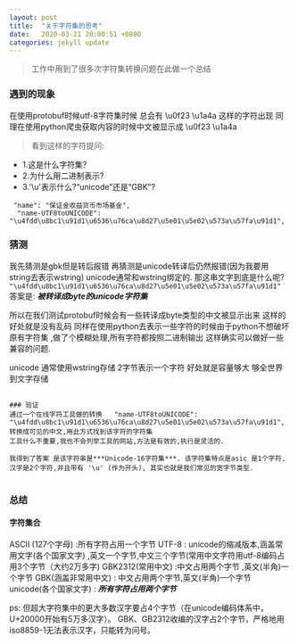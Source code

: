 ```yaml
---
layout: post
title:  "关于字符集的思考"
date:   2020-03-21 20:00:51 +0800
categories: jekyll update
---
```



> 工作中用到了很多次字符集转换问题在此做一个总结

###  遇到的现象
在使用protobuf时候utf-8字符集时候  总会有 \u0f23 \u1a4a 这样的字符出现
同理在使用python爬虫获取内容的时候中文被显示成 \u0f23 \u1a4a

> 看到这样的字符提问:
- 1.这是什么字符集?
- 2.为什么用二进制表示?
- 3.'\u'表示什么?“unicode”还是“GBK”?

```
 "name": "保证金收益货币市场基金",
  "name-UTF8toUNICODE": "\u4fdd\u8bc1\u91d1\u6536\u76ca\u8d27\u5e01\u5e02\u573a\u57fa\u91d1",
```
### 猜测
我先猜测是gbk但是转后报错
再猜测是unicode转译后仍然报错(因为我要用 string去表示wstring) unicode通常和wstring绑定的.
那这串文字到底是什么呢?
`"\u4fdd\u8bc1\u91d1\u6536\u76ca\u8d27\u5e01\u5e02\u573a\u57fa\u91d1"`
答案是: ***被转译成byte的unicode字符集***

所以在我们测试protobuf时候会有一些转译成byte类型的中文被显示出来 这样的好处就是没有乱码
同样在使用python去表示一些字符的时候由于python不想破坏原有字符集 ,做了个模糊处理,所有字符都按照二进制输出
这样确实可以做好一些兼容的问题.


unicode 通常使用wstring存储   2字节表示一个字符  好处就是容量够大 够全世界到文字存储
 
```

### 验证
通过一个在线字符工具做的转换   "name-UTF8toUNICODE": "\u4fdd\u8bc1\u91d1\u6536\u76ca\u8d27\u5e01\u5e02\u573a\u57fa\u91d1", 转换成可见的中文,用此方式找到该字符的字符集
工具什么不重要,我也不会列举工具的网站,方法是有效的,执行是灵活的.

我得到了答案 是该字符串是***Unicode-16字符集***. 该字符集特点是asic 是1个字符,汉字是2个字符,并且带有 '\u' (作为开头), 其实也就是我们常见的宽字节类型.


```
### 总结

#### 字符集合
ASCII (127个字母)    :所有字符占用一个字节
UTF-8 : unicode的缩减版本,涵盖常用文字(各个国家文字) ,英文一个字节,中文三个字节(常用中文字符用utf-8编码占用3个字节（大约2万多字)
GBK2312(常用中文)   :中文占用两个字节  ,英文(半角)一个字节
GBK(涵盖非常用中文)  : 中文占用两个字节,英文(半角)一个字节 
unicode(<utf-16>各个国家文字) : ***所有字符占用两个字节***

ps:
但超大字符集中的更大多数汉字要占4个字节（在unicode编码体系中，U+20000开始有5万多汉字）。
GBK、GB2312收编的汉字占2个字节，严格地用iso8859-1无法表示汉字，只能转为问号。